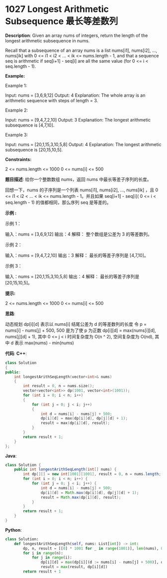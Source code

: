 # 1027 Longest Arithmetic Subsequence 最长等差数列

__Description__:
Given an array nums of integers, return the length of the longest arithmetic subsequence in nums.

Recall that a subsequence of an array nums is a list nums[i1], nums[i2], ..., nums[ik] with 0 <= i1 < i2 < ... < ik <= nums.length - 1, and that a sequence seq is arithmetic if seq[i+1] - seq[i] are all the same value (for 0 <= i < seq.length - 1).

__Example:__

Example 1:

Input: nums = [3,6,9,12]
Output: 4
Explanation:
The whole array is an arithmetic sequence with steps of length = 3.

Example 2:

Input: nums = [9,4,7,2,10]
Output: 3
Explanation:
The longest arithmetic subsequence is [4,7,10].

Example 3:

Input: nums = [20,1,15,3,10,5,8]
Output: 4
Explanation:
The longest arithmetic subsequence is [20,15,10,5].

__Constraints:__

2 <= nums.length <= 1000
0 <= nums[i] <= 500

__题目描述__:
给你一个整数数组 nums，返回 nums 中最长等差子序列的长度。

回想一下，nums 的子序列是一个列表 nums[i1], nums[i2], ..., nums[ik] ，且 0 <= i1 < i2 < ... < ik <= nums.length - 1。并且如果 seq[i+1] - seq[i]( 0 <= i < seq.length - 1) 的值都相同，那么序列 seq 是等差的。

__示例 :__

示例 1：

输入：nums = [3,6,9,12]
输出：4
解释：
整个数组是公差为 3 的等差数列。

示例 2：

输入：nums = [9,4,7,2,10]
输出：3
解释：
最长的等差子序列是 [4,7,10]。

示例 3：

输入：nums = [20,1,15,3,10,5,8]
输出：4
解释：
最长的等差子序列是 [20,15,10,5]。

__提示:__

2 <= nums.length <= 1000
0 <= nums[i] <= 500

__思路__:

动态规划
dp[i][d] 表示以 nums[i] 结尾公差为 d 的等差数列的长度
令 p = nums[i] - nums[j] + 500, 500 是为了使 p 为正数
dp[i][d] = max(nums[i][d], nums[j][d] + 1), 其中 0 <= j < i
时间复杂度为 O(n ^ 2), 空间复杂度为 O(nd), 其中 d 表示 max(nums) - min(nums)

__代码__:
__C++__:

```C++
class Solution 
{
public:
    int longestArithSeqLength(vector<int>& nums) 
    {
        int result = 0, n = nums.size();
        vector<vector<int>> dp(1001, vector<int>(1001));
        for (int i = 0; i < n; i++) 
        {
            for (int j = 0; j < i; j++) 
            {
                int d = nums[i] - nums[j] + 500;
                dp[i][d] = max(dp[i][d], dp[j][d] + 1);
                result = max(dp[i][d], result);
            }
        }
        return result + 1;
    }
};
```

__Java__:

```Java
class Solution {
    public int longestArithSeqLength(int[] nums) {
        int dp[][] = new int[1001][1001], result = 0, n = nums.length;
        for (int i = 0; i < n; i++) {
            for (int j = 0; j < i; j++) {
                int d = nums[i] - nums[j] + 500;
                dp[i][d] = Math.max(dp[i][d], dp[j][d] + 1);
                result = Math.max(dp[i][d], result);
            }
        }
        return result + 1;
    }
}
```

__Python__:

```Python
class Solution:
    def longestArithSeqLength(self, nums: List[int]) -> int:
        dp, n, result = [[0] * 1001 for _ in range(1001)], len(nums), 0
        for i in range(n):
            for j in range(i):
                dp[i][d] = max(dp[i][(d := nums[i] - nums[j] + 500)], dp[j][d] + 1)
                result = max(result, dp[i][d])
        return result + 1
```
